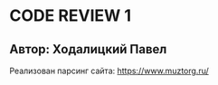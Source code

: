<h1>CODE REVIEW 1</h1>
<h2>Автор: Ходалицкий Павел</h2>

Реализован парсинг сайта:
https://www.muztorg.ru/
